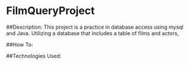 # FilmQueryProject
##Description:
This project is a practice in database access using mysql and Java. Utilizing a database that includes a table of films and actors,

##How To:

##Technologies Used:
